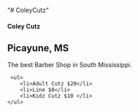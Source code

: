 "# ColeyCutz" 
<!DOCTYPE html>
<html lang="en">
<head>
    <meta charset="UTF-8">
    <meta http-equiv="X-UA-Compatible" content="IE=edge">
    <meta name="viewport" content="width=, initial-scale=1.0">
    <title>Document</title>
</head>
<body>
    <h4>Coley Cutz</h4>
    <h2>Picayune, MS</h2>
    <p>The best Barber Shop in South Mississippi.</p>
    
     <ul>
        <li>Adult Cutz $20</li>
        <li>Line $8</li>
        <li>Kidz Cutz $10 </li>
    </ul>
</body>
</html>

